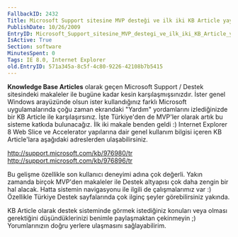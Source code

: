 ```yaml
---
FallbackID: 2432
Title: Microsoft Support sitesine MVP desteği ve ilk iki KB Article yayınım.
PublishDate: 10/26/2009
EntryID: Microsoft_Support_sitesine_MVP_destegi_ve_ilk_iki_KB_Article_yayinim
IsActive: True
Section: software
MinutesSpent: 0
Tags: IE 8.0, Internet Explorer
old.EntryID: 571a345a-8c5f-4c80-9226-42108b7b5415
---
```

**Knowledge Base Articles** olarak geçen Microsoft Support / Destek
sitesindeki makaleler ile bugüne kadar kesin karşılaşmışsınızdır. İster
genel Windows arayüzünde olsun ister kullandığınız farklı Microsoft
uygulamalarında çoğu zaman ekrandaki "Yardım" yordamlarını izlediğinizde
bir KB Article ile karşılaşırsınız. İşte Türkiye'den de MVP'ler olarak
artık bu sisteme katkıda bulunacağız. İlk iki makale benden geldi :)
Internet Explorer 8 Web Slice ve Accelerator yapılarına dair genel
kullanım bilgisi içeren KB Article'lara aşağıdaki adreslerden
ulaşabilirsiniz.

<http://support.microsoft.com/kb/976980/tr>\
 <http://support.microsoft.com/kb/976896/tr>

Bu gelişme özellikle son kullanıcı deneyimi adına çok değerli. Yakın
zamanda birçok MVP'den makaleler ile Destek altyapısı çok daha zengin
bir hal alacak. Hatta sistemin navigasyonu ile ilgili de çalışmalarımız
var :) Özellikle Türkiye Destek sayfalarında çok ilginç şeyler
görebilirsiniz yakında.

KB Article olarak destek sisteminde görmek istediğiniz konuları veya
olması gerektiğini düşündüklerinizi benimle paylaşmaktan çekinmeyin ;)
Yorumlarınızın doğru yerlere ulaşmasını sağlayabilirim.



